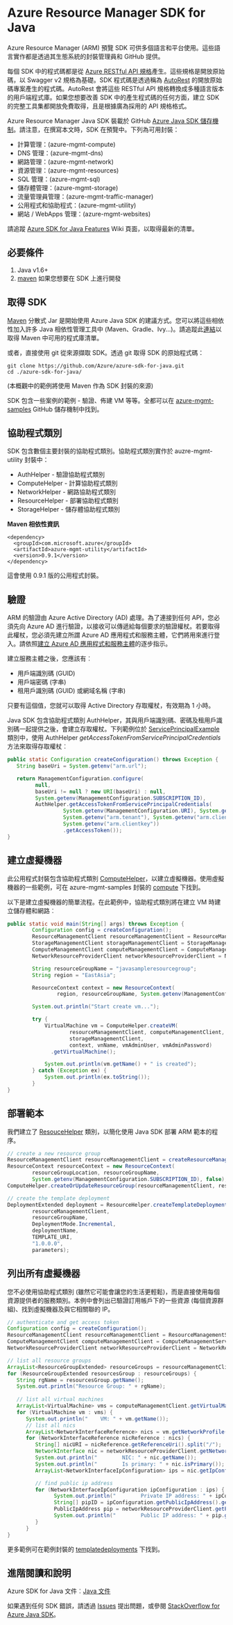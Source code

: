 <properties
   pageTitle="Resource Manager SDK for .Java| Microsoft Azure"
   description="資源管理員 Java SDK 驗證和使用方式範例的概觀"
   services="azure-resource-manager"
   documentationCenter="na"
   authors="navalev"
   manager=""
   editor=""/>

<tags
   ms.service="azure-resource-manager"
   ms.devlang="na"
   ms.topic="article"
   ms.tgt_pltfrm="na"
   ms.workload="na"
   ms.date="03/16/2016"
   ms.author="navale;tomfitz;"/>
   
# Azure Resource Manager SDK for Java
   
Azure Resource Manager (ARM) 預覽 SDK 可供多個語言和平台使用。這些語言實作都是透過其生態系統的封裝管理員和 GitHub 提供。

每個 SDK 中的程式碼都是從 [Azure RESTful API 規格](https://github.com/azure/azure-rest-api-specs)產生。這些規格是開放原始碼，以 Swagger v2 規格為基礎。SDK 程式碼是透過稱為 [AutoRest](https://github.com/azure/autorest) 的開放原始碼專案產生的程式碼。AutoRest 會將這些 RESTful API 規格轉換成多種語言版本的用戶端程式庫。如果您想要改善 SDK 中的產生程式碼的任何方面，建立 SDK 的完整工具集都開放免費取得，且是根據廣為採用的 API 規格格式。

Azure Resource Manager Java SDK 裝載於 GitHub [Azure Java SDK 儲存機制](https://github.com/azure/azure-sdk-for-java)。請注意，在撰寫本文時，SDK 在預覽中。下列為可用封裝：

* 計算管理：(azure-mgmt-compute)
* DNS 管理：(azure-mgmt-dns)
* 網路管理：(azure-mgmt-network)
* 資源管理：(azure-mgmt-resources)
* SQL 管理：(azure-mgmt-sql)
* 儲存體管理：(azure-mgmt-storage)
* 流量管理員管理：(azure-mgmt-traffic-manager)
* 公用程式和協助程式：(azure-mgmt-utility)
* 網站 / WebApps 管理：(azure-mgmt-websites)

請追蹤 [Azure SDK for Java Features](https://github.com/Azure/azure-sdk-for-java/wiki/Azure-SDK-for-Java-Features) Wiki 頁面，以取得最新的清單。

## 必要條件
1. Java v1.6+
2. [maven](https://maven.apache.org/) 如果您想要在 SDK 上進行開發

## 取得 SDK
[Maven](https://maven.apache.org/) 分散式 Jar 是開始使用 Azure Java SDK 的建議方式。您可以將這些相依性加入許多 Java 相依性管理工具中 (Maven、Gradle、Ivy...)。請追蹤此[連結](http://search.maven.org/#search%7Cga%7C1%7Cg%3A%22com.microsoft.azure%22)以取得 Maven 中可用的程式庫清單。

或者，直接使用 git 從來源擷取 SDK。透過 git 取得 SDK 的原始程式碼：

    git clone https://github.com/Azure/azure-sdk-for-java.git
    cd ./azure-sdk-for-java/

(本概觀中的範例將使用 Maven 作為 SDK 封裝的來源)

SDK 包含一些案例的範例 - 驗證、佈建 VM 等等。全都可以在 [azure-mgmt-samples](https://github.com/Azure/azure-sdk-for-java/tree/master/azure-mgmt-samples) GitHub 儲存機制中找到。

## 協助程式類別

SDK 包含數個主要封裝的協助程式類別。協助程式類別實作於 auzre-mgmt-utility 封裝中：

* AuthHelper - 驗證協助程式類別
* ComputeHelper - 計算協助程式類別
* NetworkHelper - 網路協助程式類別
* ResourceHelper - 部署協助程式類別
* StorageHelper - 儲存體協助程式類別

**Maven 相依性資訊**

    <dependency>
      <groupId>com.microsoft.azure</groupId>
      <artifactId>azure-mgmt-utility</artifactId>
      <version>0.9.1</version>
    </dependency>

這會使用 0.9.1 版的公用程式封裝。

## 驗證

ARM 的驗證由 Azure Active Directory (AD) 處理。為了連接到任何 API，您必須先向 Azure AD 進行驗證，以接收可以傳遞給每個要求的驗證權杖。若要取得此權杖，您必須先建立所謂 Azure AD 應用程式和服務主體，它們將用來進行登入。請依照[建立 Azure AD 應用程式和服務主體](./resource-group-create-service-principal-portal.md)的逐步指示。

建立服務主體之後，您應該有︰

* 用戶端識別碼 (GUID)
* 用戶端密碼 (字串)
* 租用戶識別碼 (GUID) 或網域名稱 (字串)

只要有這個值，您就可以取得 Active Directory 存取權杖，有效期為 1 小時。

Java SDK 包含協助程式類別 AuthHelper，其與用戶端識別碼、密碼及租用戶識別碼一起提供之後，會建立存取權杖。下列範例位於 [ServicePrincipalExample](https://github.com/Azure/azure-sdk-for-java/blob/master/azure-mgmt-samples/src/main/java/com/microsoft/azure/samples/authentication/ServicePrincipalExample.java) 類別中，使用 AuthHelper *getAccessTokenFromServicePrincipalCredentials* 方法來取得存取權杖︰

```java
public static Configuration createConfiguration() throws Exception {
   String baseUri = System.getenv("arm.url");

   return ManagementConfiguration.configure(
         null,
         baseUri != null ? new URI(baseUri) : null,
         System.getenv(ManagementConfiguration.SUBSCRIPTION_ID),
         AuthHelper.getAccessTokenFromServicePrincipalCredentials(
                  System.getenv(ManagementConfiguration.URI), System.getenv("arm.aad.url"),
                  System.getenv("arm.tenant"), System.getenv("arm.clientid"),
                  System.getenv("arm.clientkey"))
                  .getAccessToken());
}
```

## 建立虛擬機器 
此公用程式封裝包含協助程式類別 [ComputeHelper](https://github.com/Azure/azure-sdk-for-java/blob/master/resource-management/azure-mgmt-utility/src/main/java/com/microsoft/azure/utility/ComputeHelper.java)，以建立虛擬機器。使用虛擬機器的一些範例，可在 azure-mgmt-samples 封裝的 [compute](https://github.com/Azure/azure-sdk-for-java/tree/master/azure-mgmt-samples/src/main/java/com/microsoft/azure/samples/compute) 下找到。

以下是建立虛擬機器的簡單流程。在此範例中，協助程式類別將在建立 VM 時建立儲存體和網路︰

```java
public static void main(String[] args) throws Exception {
        Configuration config = createConfiguration();
        ResourceManagementClient resourceManagementClient = ResourceManagementService.create(config);
        StorageManagementClient storageManagementClient = StorageManagementService.create(config);
        ComputeManagementClient computeManagementClient = ComputeManagementService.create(config);
        NetworkResourceProviderClient networkResourceProviderClient = NetworkResourceProviderService.create(config);

        String resourceGroupName = "javasampleresourcegroup";
        String region = "EastAsia";

        ResourceContext context = new ResourceContext(
                region, resourceGroupName, System.getenv(ManagementConfiguration.SUBSCRIPTION_ID), false);

        System.out.println("Start create vm...");

        try {
            VirtualMachine vm = ComputeHelper.createVM(
                    resourceManagementClient, computeManagementClient, networkResourceProviderClient, 
                    storageManagementClient,
                    context, vnName, vmAdminUser, vmAdminPassword)
              .getVirtualMachine();

            System.out.println(vm.getName() + " is created");
        } catch (Exception ex) {
            System.out.println(ex.toString());
        }
}
```

## 部署範本
我們建立了 [ResouceHelper](https://github.com/Azure/azure-sdk-for-java/blob/master/resource-management/azure-mgmt-utility/src/main/java/com/microsoft/azure/utility/ResourceHelper.java) 類別，以簡化使用 Java SDK 部署 ARM 範本的程序。

```java
// create a new resource group
ResourceManagementClient resourceManagementClient = createResourceManagementClient();
ResourceContext resourceContext = new ResourceContext(
        resourceGroupLocation, resourceGroupName,
        System.getenv(ManagementConfiguration.SUBSCRIPTION_ID), false);
ComputeHelper.createOrUpdateResourceGroup(resourceManagementClient, resourceContext);

// create the template deployment
DeploymentExtended deployment = ResourceHelper.createTemplateDeploymentFromURI(
        resourceManagementClient,
        resourceGroupName,
        DeploymentMode.Incremental,
        deploymentName,
        TEMPLATE_URI,
        "1.0.0.0",
        parameters);
```
## 列出所有虛擬機器
您不必使用協助程式類別 (雖然它可能會讓您的生活更輕鬆)，而是直接使用每個資源提供者的服務類別。本例中會列出已驗證訂用帳戶下的一些資源 (每個資源群組)、找到虛擬機器及與它相關聯的 IP。

```java
// authenticate and get access token
Configuration config = createConfiguration();
ResourceManagementClient resourceManagementClient = ResourceManagementService.create(config);
ComputeManagementClient computeManagementClient = ComputeManagementService.create(config);
NetworkResourceProviderClient networkResourceProviderClient = NetworkResourceProviderService.create(config);

// list all resource groups     
ArrayList<ResourceGroupExtended> resourceGroups = resourceManagementClient.getResourceGroupsOperations().list(null).getResourceGroups();
for (ResourceGroupExtended resourcesGroup : resourceGroups) {
   String rgName = resourcesGroup.getName();
   System.out.println("Resource Group: " + rgName);
   
   // list all virtual machines
   ArrayList<VirtualMachine> vms = computeManagementClient.getVirtualMachinesOperations().list(rgName).getVirtualMachines();
   for (VirtualMachine vm : vms) {
      System.out.println("    VM: " + vm.getName());
      // list all nics
      ArrayList<NetworkInterfaceReference> nics = vm.getNetworkProfile().getNetworkInterfaces();
      for (NetworkInterfaceReference nicReference : nics) {
         String[] nicURI = nicReference.getReferenceUri().split("/");
         NetworkInterface nic = networkResourceProviderClient.getNetworkInterfacesOperations().get(rgName, nicURI[nicURI.length - 1]).getNetworkInterface();
         System.out.println("        NIC: " + nic.getName());
         System.out.println("        Is primary: " + nic.isPrimary());
         ArrayList<NetworkInterfaceIpConfiguration> ips = nic.getIpConfigurations();

         // find public ip address
         for (NetworkInterfaceIpConfiguration ipConfiguration : ips) {
               System.out.println("        Private IP address: " + ipConfiguration.getPrivateIpAddress());
               String[] pipID = ipConfiguration.getPublicIpAddress().getId().split("/");
               PublicIpAddress pip = networkResourceProviderClient.getPublicIpAddressesOperations().get(rgName, pipID[pipID.length - 1]).getPublicIpAddress();
               System.out.println("        Public IP address: " + pip.getIpAddress());
         }
      }
}  
```

更多範例可在範例封裝的 [templatedeployments](https://github.com/Azure/azure-sdk-for-java/tree/master/azure-mgmt-samples/src/main/java/com/microsoft/azure/samples/templatedeployments) 下找到。

## 進階閱讀和說明
Azure SDK for Java 文件︰[Java 文件](http://azure.github.io/azure-sdk-for-java/)

如果遇到任何 SDK 錯誤，請透過 [Issues](https://github.com/Azure/azure-sdk-for-java/issues) 提出問題，或參閱 [StackOverflow for Azure Java SDK](http://stackoverflow.com/questions/tagged/azure-java-sdk)。

<!---HONumber=AcomDC_0323_2016-->